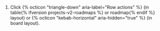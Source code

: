 1.  Click {% octicon "triangle-down" aria-label="Row actions" %} (in table{% ifversion projects-v2-roadmaps %} or roadmap{% endif %} layout) or {% octicon "kebab-horizontal" aria-hidden="true" %} (in board layout).
